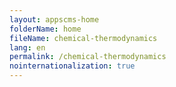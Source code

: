 ```yaml
---
layout: appscms-home
folderName: home
fileName: chemical-thermodynamics
lang: en
permalink: /chemical-thermodynamics
nointernationalization: true
---
```

